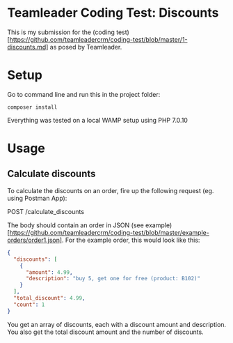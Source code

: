 # Teamleader Coding Test: Discounts

This is my submission for the (coding test)[https://github.com/teamleadercrm/coding-test/blob/master/1-discounts.md] as posed by Teamleader.

# Setup

Go to command line and run this in the project folder:

```
composer install
```

Everything was tested on a local WAMP setup using PHP 7.0.10

# Usage

## Calculate discounts

To calculate the discounts on an order, fire up the following request (eg. using Postman App):

  POST /calculate_discounts

The body should contain an order in JSON (see example)[https://github.com/teamleadercrm/coding-test/blob/master/example-orders/order1.json]. For the example order, this would look like this:

```json
{
  "discounts": [
    {
      "amount": 4.99,
      "description": "buy 5, get one for free (product: B102)"
    }
  ],
  "total_discount": 4.99,
  "count": 1
}
```

You get an array of discounts, each with a discount amount and description. You also get the total discount amount and the number of discounts.
